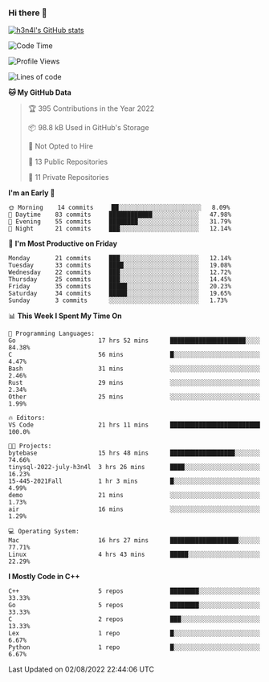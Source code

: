 ### Hi there 👋

[![h3n4l's GitHub stats](https://github-readme-stats.vercel.app/api?username=h3n4l&count_private=true&show_icons=true&theme=radical)](https://github.com/h3n4l/github-readme-stats)

<!--START_SECTION:waka-->
![Code Time](http://img.shields.io/badge/Code%20Time-539%20hrs%2038%20mins-blue)

![Profile Views](http://img.shields.io/badge/Profile%20Views-113-blue)

![Lines of code](https://img.shields.io/badge/From%20Hello%20World%20I%27ve%20Written-39%20Thousand%20lines%20of%20code-blue)

**🐱 My GitHub Data** 

> 🏆 395 Contributions in the Year 2022
 > 
> 📦 98.8 kB Used in GitHub's Storage 
 > 
> 🚫 Not Opted to Hire
 > 
> 📜 13 Public Repositories 
 > 
> 🔑 11 Private Repositories  
 > 
**I'm an Early 🐤** 

```text
🌞 Morning    14 commits     ██░░░░░░░░░░░░░░░░░░░░░░░   8.09% 
🌆 Daytime    83 commits     ████████████░░░░░░░░░░░░░   47.98% 
🌃 Evening    55 commits     ████████░░░░░░░░░░░░░░░░░   31.79% 
🌙 Night      21 commits     ███░░░░░░░░░░░░░░░░░░░░░░   12.14%

```
📅 **I'm Most Productive on Friday** 

```text
Monday       21 commits     ███░░░░░░░░░░░░░░░░░░░░░░   12.14% 
Tuesday      33 commits     ████░░░░░░░░░░░░░░░░░░░░░   19.08% 
Wednesday    22 commits     ███░░░░░░░░░░░░░░░░░░░░░░   12.72% 
Thursday     25 commits     ███░░░░░░░░░░░░░░░░░░░░░░   14.45% 
Friday       35 commits     █████░░░░░░░░░░░░░░░░░░░░   20.23% 
Saturday     34 commits     █████░░░░░░░░░░░░░░░░░░░░   19.65% 
Sunday       3 commits      ░░░░░░░░░░░░░░░░░░░░░░░░░   1.73%

```


📊 **This Week I Spent My Time On** 

```text
💬 Programming Languages: 
Go                       17 hrs 52 mins      █████████████████████░░░░   84.38% 
C                        56 mins             █░░░░░░░░░░░░░░░░░░░░░░░░   4.47% 
Bash                     31 mins             ░░░░░░░░░░░░░░░░░░░░░░░░░   2.46% 
Rust                     29 mins             ░░░░░░░░░░░░░░░░░░░░░░░░░   2.34% 
Other                    25 mins             ░░░░░░░░░░░░░░░░░░░░░░░░░   1.99%

🔥 Editors: 
VS Code                  21 hrs 11 mins      █████████████████████████   100.0%

🐱‍💻 Projects: 
bytebase                 15 hrs 48 mins      ██████████████████░░░░░░░   74.66% 
tinysql-2022-july-h3n4l  3 hrs 26 mins       ████░░░░░░░░░░░░░░░░░░░░░   16.23% 
15-445-2021Fall          1 hr 3 mins         █░░░░░░░░░░░░░░░░░░░░░░░░   4.99% 
demo                     21 mins             ░░░░░░░░░░░░░░░░░░░░░░░░░   1.73% 
air                      16 mins             ░░░░░░░░░░░░░░░░░░░░░░░░░   1.29%

💻 Operating System: 
Mac                      16 hrs 27 mins      ███████████████████░░░░░░   77.71% 
Linux                    4 hrs 43 mins       █████░░░░░░░░░░░░░░░░░░░░   22.29%

```

**I Mostly Code in C++** 

```text
C++                      5 repos             ████████░░░░░░░░░░░░░░░░░   33.33% 
Go                       5 repos             ████████░░░░░░░░░░░░░░░░░   33.33% 
C                        2 repos             ███░░░░░░░░░░░░░░░░░░░░░░   13.33% 
Lex                      1 repo              █░░░░░░░░░░░░░░░░░░░░░░░░   6.67% 
Python                   1 repo              █░░░░░░░░░░░░░░░░░░░░░░░░   6.67%

```



 Last Updated on 02/08/2022 22:44:06 UTC
<!--END_SECTION:waka-->

